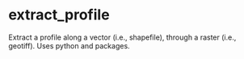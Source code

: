 # extract_profile
Extract a profile along a vector (i.e., shapefile), through a raster (i.e., geotiff). Uses python and packages.

